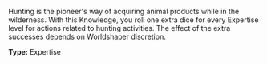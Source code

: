 Hunting is the pioneer's way of acquiring animal products while in the wilderness. With this Knowledge, you roll one extra dice for every Expertise level for actions related to hunting activities. The effect of the extra successes depends on Worldshaper discretion.

__Type:__ Expertise